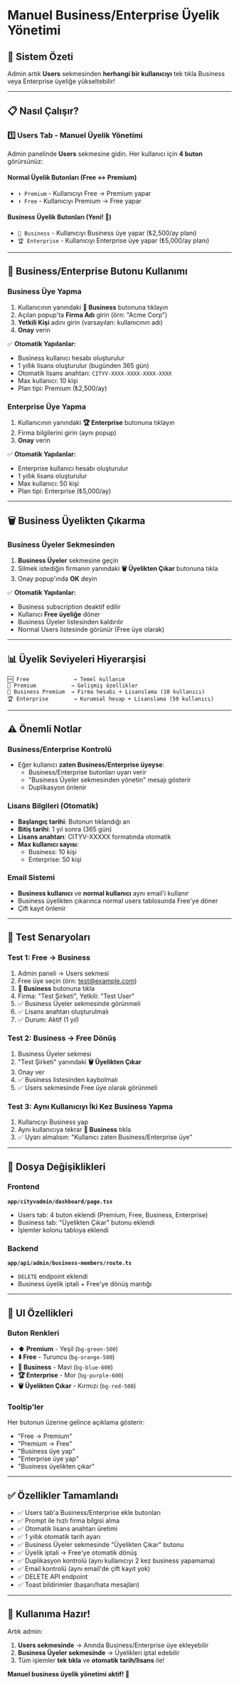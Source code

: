 # Manuel Business/Enterprise Üyelik Yönetimi

## 🎯 Sistem Özeti

Admin artık **Users** sekmesinden **herhangi bir kullanıcıyı** tek tıkla Business veya Enterprise üyeliğe yükseltebilir!

---

## 📋 Nasıl Çalışır?

### 1️⃣ **Users Tab - Manuel Üyelik Yönetimi**

Admin panelinde **Users** sekmesine gidin. Her kullanıcı için **4 buton** görürsünüz:

#### **Normal Üyelik Butonları** (Free ↔ Premium)
- `⬆️ Premium` - Kullanıcıyı Free → Premium yapar
- `⬇️ Free` - Kullanıcıyı Premium → Free yapar

#### **Business Üyelik Butonları** (Yeni! 🎉)
- `🏢 Business` - Kullanıcıyı Business üye yapar (₺2,500/ay planı)
- `🏆 Enterprise` - Kullanıcıyı Enterprise üye yapar (₺5,000/ay planı)

---

## 🔧 Business/Enterprise Butonu Kullanımı

### Business Üye Yapma
1. Kullanıcının yanındaki **🏢 Business** butonuna tıklayın
2. Açılan popup'ta **Firma Adı** girin (örn: "Acme Corp")
3. **Yetkili Kişi** adını girin (varsayılan: kullanıcının adı)
4. **Onay** verin

✅ **Otomatik Yapılanlar:**
- Business kullanıcı hesabı oluşturulur
- 1 yıllık lisans oluşturulur (bugünden 365 gün)
- Otomatik lisans anahtarı: `CITYV-XXXX-XXXX-XXXX-XXXX`
- Max kullanıcı: 10 kişi
- Plan tipi: Premium (₺2,500/ay)

### Enterprise Üye Yapma
1. Kullanıcının yanındaki **🏆 Enterprise** butonuna tıklayın
2. Firma bilgilerini girin (aynı popup)
3. **Onay** verin

✅ **Otomatik Yapılanlar:**
- Enterprise kullanıcı hesabı oluşturulur
- 1 yıllık lisans oluşturulur
- Max kullanıcı: 50 kişi
- Plan tipi: Enterprise (₺5,000/ay)

---

## 🗑️ Business Üyelikten Çıkarma

### Business Üyeler Sekmesinden
1. **Business Üyeler** sekmesine geçin
2. Silmek istediğin firmanın yanındaki **🗑️ Üyelikten Çıkar** butonuna tıkla
3. Onay popup'ında **OK** deyin

✅ **Otomatik Yapılanlar:**
- Business subscription deaktif edilir
- Kullanıcı **Free üyeliğe** döner
- Business Üyeler listesinden kaldırılır
- Normal Users listesinde görünür (Free üye olarak)

---

## 📊 Üyelik Seviyeleri Hiyerarşisi

```
🆓 Free              → Temel kullanım
💎 Premium           → Gelişmiş özellikler
🏢 Business Premium  → Firma hesabı + Lisanslama (10 kullanıcı)
🏆 Enterprise        → Kurumsal hesap + Lisanslama (50 kullanıcı)
```

---

## ⚠️ Önemli Notlar

### Business/Enterprise Kontrolü
- Eğer kullanıcı **zaten Business/Enterprise üyeyse**:
  - Business/Enterprise butonları uyarı verir
  - "Business Üyeler sekmesinden yönetin" mesajı gösterir
  - Duplikasyon önlenir

### Lisans Bilgileri (Otomatik)
- **Başlangıç tarihi**: Butonun tıklandığı an
- **Bitiş tarihi**: 1 yıl sonra (365 gün)
- **Lisans anahtarı**: CITYV-XXXXX formatında otomatik
- **Max kullanıcı sayısı**: 
  - Business: 10 kişi
  - Enterprise: 50 kişi

### Email Sistemi
- **Business kullanıcı** ve **normal kullanıcı** aynı email'i kullanır
- Business üyelikten çıkarınca normal users tablosunda Free'ye döner
- Çift kayıt önlenir

---

## 🧪 Test Senaryoları

### Test 1: Free → Business
1. Admin paneli → Users sekmesi
2. Free üye seçin (örn: test@example.com)
3. **🏢 Business** butonuna tıkla
4. Firma: "Test Şirketi", Yetkili: "Test User"
5. ✅ Business Üyeler sekmesinde görünmeli
6. ✅ Lisans anahtarı oluşturulmalı
7. ✅ Durum: Aktif (1 yıl)

### Test 2: Business → Free Dönüş
1. Business Üyeler sekmesi
2. "Test Şirketi" yanındaki **🗑️ Üyelikten Çıkar**
3. Onay ver
4. ✅ Business listesinden kaybolmalı
5. ✅ Users sekmesinde Free üye olarak görünmeli

### Test 3: Aynı Kullanıcıyı İki Kez Business Yapma
1. Kullanıcıyı Business yap
2. Aynı kullanıcıya tekrar **🏢 Business** tıkla
3. ✅ Uyarı almalısın: "Kullanıcı zaten Business/Enterprise üye"

---

## 📂 Dosya Değişiklikleri

### Frontend
**`app/cityvadmin/dashboard/page.tsx`**
- Users tab: 4 buton eklendi (Premium, Free, Business, Enterprise)
- Business tab: "Üyelikten Çıkar" butonu eklendi
- İşlemler kolonu tabloya eklendi

### Backend
**`app/api/admin/business-members/route.ts`**
- `DELETE` endpoint eklendi
- Business üyelik iptali + Free'ye dönüş mantığı

---

## 🎨 UI Özellikleri

### Buton Renkleri
- **⬆️ Premium** - Yeşil (`bg-green-500`)
- **⬇️ Free** - Turuncu (`bg-orange-500`)
- **🏢 Business** - Mavi (`bg-blue-600`)
- **🏆 Enterprise** - Mor (`bg-purple-600`)
- **🗑️ Üyelikten Çıkar** - Kırmızı (`bg-red-500`)

### Tooltip'ler
Her butonun üzerine gelince açıklama gösterir:
- "Free → Premium"
- "Premium → Free"
- "Business üye yap"
- "Enterprise üye yap"
- "Business üyelikten çıkar"

---

## ✅ Özellikler Tamamlandı

- ✅ Users tab'a Business/Enterprise ekle butonları
- ✅ Prompt ile hızlı firma bilgisi alma
- ✅ Otomatik lisans anahtarı üretimi
- ✅ 1 yıllık otomatik tarih ayarı
- ✅ Business Üyeler sekmesinde "Üyelikten Çıkar" butonu
- ✅ Üyelik iptali → Free'ye otomatik dönüş
- ✅ Duplikasyon kontrolü (aynı kullanıcıyı 2 kez business yapamama)
- ✅ Email kontrolü (aynı email'de çift kayıt yok)
- ✅ DELETE API endpoint
- ✅ Toast bildirimler (başarı/hata mesajları)

---

## 🚀 Kullanıma Hazır!

Artık admin:
1. **Users sekmesinde** → Anında Business/Enterprise üye ekleyebilir
2. **Business Üyeler sekmesinde** → Üyelikleri iptal edebilir
3. Tüm işlemler **tek tıkla** ve **otomatik tarih/lisans** ile!

**Manuel business üyelik yönetimi aktif! 🎉**
